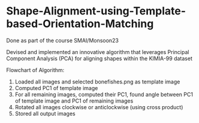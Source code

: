 # Shape-Alignment-using-Template-based-Orientation-Matching

Done as part of the course SMAI/Monsoon23

Devised and implemented an innovative algorithm that leverages Principal Component Analysis (PCA) for aligning shapes within the KIMIA-99 dataset

Flowchart of Algorithm:

1. Loaded all images and selected bonefishes.png as template image
2. Computed PC1 of template image
3. For all remaining images, computed their PC1, found angle between PC1 of template image and PC1 of remaining images
4. Rotated all images clockwise or anticlockwise (using cross product)
5. Stored all output images  
